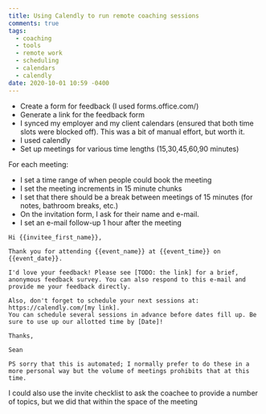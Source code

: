 ```yaml
---
title: Using Calendly to run remote coaching sessions
comments: true
tags:
  - coaching
  - tools
  - remote work
  - scheduling
  - calendars
  - calendly
date: 2020-10-01 10:59 -0400
---
```

* Create a form for feedback (I used forms.office.com/) 
* Generate a link for the feedback form
* I synced my employer and my client calendars (ensured that both time slots were blocked off). This was a bit of manual effort, but worth it.
* I used calendly
* Set up meetings for various time lengths (15,30,45,60,90 minutes)

For each meeting:

* I set a time range of when people could book the meeting
* I set the meeting increments in 15 minute chunks
* I set that there should be a break between meetings of 15 minutes (for notes, bathroom breaks, etc.)
* On the invitation form, I ask for their name and e-mail. 
* I set an e-mail follow-up 1 hour after the meeting

```
Hi {{invitee_first_name}},

Thank you for attending {{event_name}} at {{event_time}} on {{event_date}}.

I'd love your feedback! Please see [TODO: the link] for a brief, anonymous feedback survey. You can also respond to this e-mail and provide me your feedback directly.

Also, don't forget to schedule your next sessions at: https://calendly.com/[my link]. 
You can schedule several sessions in advance before dates fill up. Be sure to use up our allotted time by [Date]!

Thanks,

Sean

PS sorry that this is automated; I normally prefer to do these in a more personal way but the volume of meetings prohibits that at this time.
```

I could also use the invite checklist to ask the coachee to provide a number of topics, but we did that within the space of the meeting
